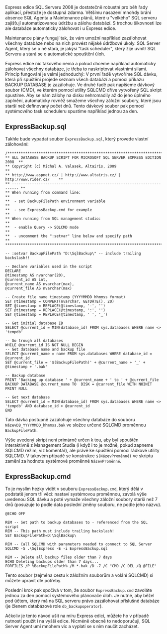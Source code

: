 <!-- dcterms:identifier = aspnetcz#249 -->
<!-- dcterms:title = Automatizovaná záloha všech databází na SQL Express -->
<!-- dcterms:abstract = Express edice SQL Serveru 2008 je dostatečně robustní pro běh řady aplikací, přestože je dostupná zdarma. Většímu nasazení mnohdy brání absence SQL Agenta a Maintenance plánů, které u "velkého" SQL serveru zajišťují automatizovanou údržbu a zálohu databází. S trochou šikovnosti lze ale databáze automaticky zálohovat i u Express edice. -->
<!-- np9:categoryId = 1 -->
<!-- x4w:category = Programování -->
<!-- np9:authorId = 1 -->
<!-- np9:authorEmail = michal.valasek@altairis.cz -->
<!-- dcterms:creator = Michal Altair Valášek -->
<!-- dcterms:created = 2009-12-25T22:54:22.793+01:00 -->
<!-- dcterms:dateAccepted = 2009-12-25T22:54:22.793+01:00 -->

Express edice SQL Serveru 2008 je dostatečně robustní pro běh řady aplikací, přestože je dostupná zdarma. Většímu nasazení mnohdy brání absence SQL Agenta a Maintenance plánů, které u "velkého" SQL serveru zajišťují automatizovanou údržbu a zálohu databází. S trochou šikovnosti lze ale databáze automaticky zálohovat i u Express edice.

Maintenance plány fungují tak, že vám umožní například zazálohovat všechny databáze nebo na nich provést nějaké údržbové úkoly. SQL Server Agent, který se o ně stará, je jakýsi "task scheduler", který žije uvnitř SQL Serveru a stará se o automatické spouštění úloh.

Express edice nic takového nemá a pokud chceme například automaticky zálohovat všechny databáze, je třeba to naskriptovat vlastními silami. Princip fungování je velmi jednoduchý: V první řadě vytvoříme SQL dávku, která při spuštění projede seznam všech databází a pomocí příkazu BACKUP DATABASE je zazálohuje. Ve druhé řadě pak napíšeme dávkový soubor (CMD), ve kterém pomocí utility SQLCMD dříve vytvořený SQL skript spustíme. Aby se nám zálohy na disku nehromadily až do jeho úplného zaplnění, automaticky rovněž smažeme všechny záložní soubory, které jsou starší než definovaný počet dnů. Tento dávkový soubor pak pomocí systémového task scheduleru spustíme například jednou za den.

## ExpressBackup.sql

Takhle bude vypadat soubor `ExpressBackup.sql`, který provede vlastní zálohování:

    /******************************************************************************
    ** ALL DATABASE BACKUP SCRIPT FOR MICROSOFT SQL SERVER EXPRESS EDITION 2008  **
    ** Copyright (c) Michal A. Valasek, Altairis, 2009                           **
    ** http://www.aspnet.cz/ | http://www.altairis.cz/ | http://www.rider.cz/    **
    ** ------------------------------------------------------------------------- **
    ** When running from command line:                                           **
    **  - set BackupFilePath environment variable                                **
    **  - see ExpressBackup.cmd for example                                      **
    ** When running from SQL management studio:                                  **
    **  - enable Query -> SQLCMD mode                                            **
    **  - uncomment the ":setvar" line below and specify path                    **
    ******************************************************************************/

    -- :setvar BackupFilePath "D:\SqlBackup\" -- include trailing backslash!!

    -- Declare variables used in the script
    DECLARE
    @timestamp AS nvarchar(20),
    @current_id AS int,
    @current_name AS nvarchar(max),
    @current_file AS nvarchar(max)

    -- Create file name timestamp (YYYYMMDD_hhmmss format)
    SET @timestamp = CONVERT(nvarchar, GETDATE(), 20)
    SET @timestamp = REPLACE(@timestamp, '-', '')
    SET @timestamp = REPLACE(@timestamp, ':', '')
    SET @timestamp = REPLACE(@timestamp, ' ', '_')

    -- Get initial database ID
    SELECT @current_id = MIN(database_id) FROM sys.databases WHERE name <> 'tempdb'

    -- Go trough all databases
    WHILE @current_id IS NOT NULL BEGIN
    -- Get database name and backup file
    SELECT @current_name = name FROM sys.databases WHERE database_id = @current_id
    SET @current_file = '$(BackupFilePath)' + @current_name + '_' + @timestamp + '.bak'
    
    -- Backup database
    PRINT 'Backing up database ' + @current_name + ' to ' + @current_file
    BACKUP DATABASE @current_name TO  DISK = @current_file WITH NOINIT
    PRINT NULL
    
    -- Get next database
    SELECT @current_id = MIN(database_id) FROM sys.databases WHERE name <> 'tempdb' AND database_id > @current_id
    END

Tato dávka postupně zazálohuje všechny databáze do souboru `NázevDB_YYYYMMDD_hhmmss.bak` ve složce určené SQLCMD proměnnou `BackupFilePath`. 

Výše uvedený skript není primárně určen k tou, aby byl spouštěn interaktivně z Management Studia (i když i to je možné, pokud zapneme SQLCMD režim, viz komentář), ale právě ke spuštění pomocí řádkové utility SQLCMD. V takovém případě se konstrukce `$(NázevProměnné)` ve skriptu zamění za hodnotu systémové proměnné `NázevProměnné`.

## ExpressBackup.cmd

To je myslím hezky vidět v souboru `ExpressBackup.cmd`, který dělá v podstatě jenom tři věci: nastaví systémovou proměnnou, zavolá výše uvedenou SQL dávku a poté vymaže všechny záložní soubory starší než 7 dnů (posuzuje to podle data poslední změny souboru, ne podle jeho názvu).

    @ECHO OFF

    REM -- Set path to backup databases to - referenced from the SQL script
    REM -- This path must include trailing backslash!
    SET BackupFilePath=D:\SqlBackup\
    
    REM -- Call SQLCMD with parameters needed to connect to SQL Server
    SQLCMD -S .\SqlExpress -E -i ExpressBackup.sql
    
    REM -- Delete all backup files older than 7 days
    ECHO Deleting backups older than 7 days...
    FORFILES /P %BackupFilePath% /M *.bak /D -7 /C "CMD /C DEL /Q @FILE"

Tento soubor (zejména cestu k záložním souborům a volání SQLCMD) si můžete upravit dle potřeby.

Poslední krok pak spočívá v tom, že soubor `ExpressBackup.cmd` zavoláte jednou za den pomocí systémového plánovače úloh. Je nutné, aby běžel pod účtem, který má na SQL serveru právo zazálohovat příslušné databáze (je členem databázové role `db_backupoperator`).

Ačkoliv je tento návod ušit na míru Express edici, můžete ho v případě nutnosti použít i na vyšší edice. Nicméně obecně to nedoporučuji, SQL Server Agent umí mnohem víc a vyplatí se s ním naučit zacházet.
